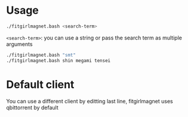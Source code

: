 # Usage

```bash
./fitgirlmagnet.bash <search-term>
```

`<search-term>`: you can use a string or pass the search term as multiple arguments

```bash
./fitgirlmagnet.bash "smt"
./fitgirlmagnet.bash shin megami tensei
```
# Default client

You can use a different client by editting last line, fitgirlmagnet uses qbittorrent by default
